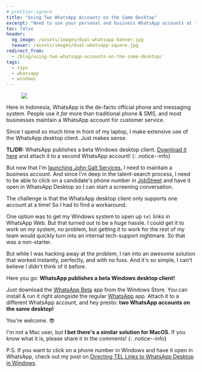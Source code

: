 ```yaml
---
# prettier-ignore
title: "Using Two WhatsApp Accounts on the Same Desktop"
excerpt: "Need to use your personal and business WhatsApp accounts at the same time on the same desktop? Here's how!"
toc: false
header:
  og_image: /assets/images/dual-whatsapp-banner.jpg
  teaser: /assets/images/dual-whatsapp-square.jpg
redirect_from:
  - /blog/using-two-whatsapp-accounts-on-the-same-desktop/
tags:
  - tips
  - whatsapp
  - windows
---
```


<figure class="align-left drop-image">
    <img src="/assets/images/dual-whatsapp-square.jpg">
</figure>

Here in Indonesia, WhatsApp is the de-facto official phone and messaging system. People use it _far_ more than traditional phone & SMS, and most businesses maintain a WhatsApp account for customer service.

Since I spend so much time in front of my laptop, I make extensive use of the WhatsApp desktop client. Just makes sense.

**TL/DR:** WhatsApp publishes a beta Windows desktop client. [Download it here](https://apps.microsoft.com/detail/9nbdxk71nk08) and attach it to a second WhatsApp account!
{: .notice--info}

But now that I'm [launching John Galt Services](/betting-on-bali-my-journey-into-the-offshoring-business), I need to maintain a business account. And since I'm deep in the talent-search process, I need to be able to click on a candidate's phone number in [JobStreet](https://id.jobstreet.com/) and have it open in WhatsApp Desktop so I can start a screening conversation.

The challenge is that the WhatsApp desktop client only supports one account at a time! So I had to find a workaround.

One option was to get my Windows system to open up `tel` links in WhatsApp Web. But that turned out to be a huge hassle. I could get it to work on _my_ system, no problem, but getting it to work for the rest of my team would quickly turn into an internal tech-support nightmare. So that was a non-starter.

But while I was hacking away at the problem, I ran into an _awesome_ solution that worked instantly, perfectly, and with no fuss. And it's so simple, I can't believe I didn't think of it before.

Here you go: **WhatsApp publishes a beta Windows desktop client!**

Just download the [WhatsApp Beta](https://apps.microsoft.com/detail/9nbdxk71nk08) app from the Windows Store. You can install & run it right alongside the regular [WhatsApp](https://apps.microsoft.com/detail/9nksqgp7f2nh) app. Attach it to a different WhatsApp account, and hey presto: **two WhatsApp accounts on the same desktop!**

You're welcome. 😎

I'm not a Mac user, but **I bet there's a similar solution for MacOS.** If you know what it is, please share it in the comments!
{: .notice--info}

P.S. If you want to click on a phone number in Windows and have it open in WhatsApp, check out my post on [Directing TEL Links to WhatsApp Desktop in Windows](/directing-tel-links-to-whatsapp-desktop-in-windows/).
